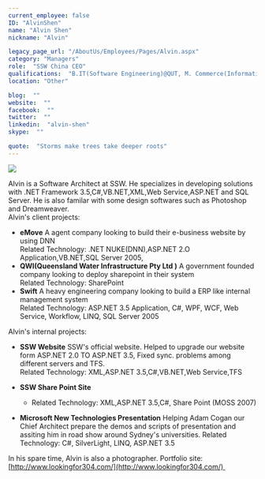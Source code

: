 ```yaml
---
current_employee: false
ID: "AlvinShen"
name: "Alvin Shen"
nickname: "Alvin"

legacy_page_url: "/AboutUs/Employees/Pages/Alvin.aspx"
category: "Managers"
role:  "SSW China CEO"
qualifications:  "B.IT(Software Engineering)@QUT, M. Commerce(Information System)@UNSW, CSPO, MCPD, MCTS"
location: "Other"

blog:  ""
website:  ""
facebook:  ""
twitter:  ""
linkedin:  "alvin-shen"
skype:  ""

quote:  "Storms make trees take deeper roots"
---
```


   ![](/AboutUs/Employees/PublishingImages/AlvinShenMCTS.gif) 
 
Alvin is a Software Architect at SSW. He specializes in developing solutions with .NET Framework 3.5,C#,VB.NET,XML,Web Service,ASP.NET and SQL Server. He is also familar with some design softwares such as Photoshop and Dreamweaver.   
Alvin's client projects:

*   **eMove** A agent company looking to build their e-business website by using DNN  
Related Technology: .NET NUKE(DNN),ASP.NET 2.O Application,VB.NET,SQL Server 2005,
*   **QWI(Queensland Water Infrastructure Pty Ltd )** A government founded company looking to deploy sharepoint in their system  
Related Technology: SharePoint
*   **Swift** A heavy engineering company looking to build a ERP like internal management system  
Related Technology: ASP.NET 3.5 Application, C#, WPF, WCF, Web Service, Workflow, LINQ, SQL Server 2005

Alvin's internal projects:

*   **SSW Website** SSW's official website. Helped to upgrade our website form ASP.NET 2.0 TO ASP.NET 3.5, Fixed sync. problems among different servers and TFS.  
Related Technology: XML,ASP.NET 3.5,C#,VB.NET,Web Service,TFS
*   **SSW Share Point Site**

    *   Related Technology: XML,ASP.NET 3.5,C#, Share Point (MOSS 2007)

*   **Microsoft New Technologies Presentation** Helping Adam Cogan our Chief Architect prepare the demos and scripts of presentation and assiting him in road show around Sydney's universities. Related Technology: C#, SilverLight, LINQ, ASP.NET 3.5

In his spare time, Alvin is also a photographer. Portfolio site: [http://www.lookingfor304.com/](http://www.lookingfor304.com/) 